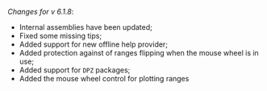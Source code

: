 _Changes for v 6.1.8_:
- Internal assemblies have been updated;
- Fixed some missing tips;
- Added support for new offline help provider;
- Added protection against of ranges flipping when the mouse wheel is in use;
- Added support for `DPZ` packages;
- Added the mouse wheel control for plotting ranges
